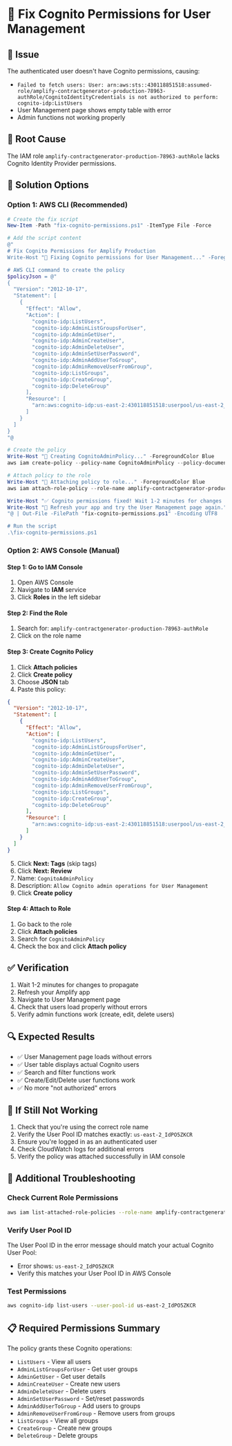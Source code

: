 # 🔧 Fix Cognito Permissions for User Management

## 🚨 **Issue**
The authenticated user doesn't have Cognito permissions, causing:
- `Failed to fetch users: User: arn:aws:sts::430118851518:assumed-role/amplify-contractgenerator-production-78963-authRole/CognitoIdentityCredentials is not authorized to perform: cognito-idp:ListUsers`
- User Management page shows empty table with error
- Admin functions not working properly

## 🎯 **Root Cause**
The IAM role `amplify-contractgenerator-production-78963-authRole` lacks Cognito Identity Provider permissions.

## 🔧 **Solution Options**

### **Option 1: AWS CLI (Recommended)**
```powershell
# Create the fix script
New-Item -Path "fix-cognito-permissions.ps1" -ItemType File -Force

# Add the script content
@"
# Fix Cognito Permissions for Amplify Production
Write-Host "🔧 Fixing Cognito permissions for User Management..." -ForegroundColor Yellow

# AWS CLI command to create the policy
$policyJson = @"
{
  "Version": "2012-10-17",
  "Statement": [
    {
      "Effect": "Allow",
      "Action": [
        "cognito-idp:ListUsers",
        "cognito-idp:AdminListGroupsForUser",
        "cognito-idp:AdminGetUser",
        "cognito-idp:AdminCreateUser",
        "cognito-idp:AdminDeleteUser",
        "cognito-idp:AdminSetUserPassword",
        "cognito-idp:AdminAddUserToGroup",
        "cognito-idp:AdminRemoveUserFromGroup",
        "cognito-idp:ListGroups",
        "cognito-idp:CreateGroup",
        "cognito-idp:DeleteGroup"
      ],
      "Resource": [
        "arn:aws:cognito-idp:us-east-2:430118851518:userpool/us-east-2_IdPO5ZKCR"
      ]
    }
  ]
}
"@

# Create the policy
Write-Host "📝 Creating CognitoAdminPolicy..." -ForegroundColor Blue
aws iam create-policy --policy-name CognitoAdminPolicy --policy-document "$policyJson" --description "Allow Cognito admin operations for User Management"

# Attach policy to the role
Write-Host "🔗 Attaching policy to role..." -ForegroundColor Blue
aws iam attach-role-policy --role-name amplify-contractgenerator-production-78963-authRole --policy-arn arn:aws:iam::430118851518:policy/CognitoAdminPolicy

Write-Host "✅ Cognito permissions fixed! Wait 1-2 minutes for changes to propagate." -ForegroundColor Green
Write-Host "🔄 Refresh your app and try the User Management page again." -ForegroundColor Cyan
"@ | Out-File -FilePath "fix-cognito-permissions.ps1" -Encoding UTF8

# Run the script
.\fix-cognito-permissions.ps1
```

### **Option 2: AWS Console (Manual)**

#### **Step 1: Go to IAM Console**
1. Open AWS Console
2. Navigate to **IAM** service
3. Click **Roles** in the left sidebar

#### **Step 2: Find the Role**
1. Search for: `amplify-contractgenerator-production-78963-authRole`
2. Click on the role name

#### **Step 3: Create Cognito Policy**
1. Click **Attach policies**
2. Click **Create policy**
3. Choose **JSON** tab
4. Paste this policy:

```json
{
  "Version": "2012-10-17",
  "Statement": [
    {
      "Effect": "Allow",
      "Action": [
        "cognito-idp:ListUsers",
        "cognito-idp:AdminListGroupsForUser",
        "cognito-idp:AdminGetUser",
        "cognito-idp:AdminCreateUser",
        "cognito-idp:AdminDeleteUser",
        "cognito-idp:AdminSetUserPassword",
        "cognito-idp:AdminAddUserToGroup",
        "cognito-idp:AdminRemoveUserFromGroup",
        "cognito-idp:ListGroups",
        "cognito-idp:CreateGroup",
        "cognito-idp:DeleteGroup"
      ],
      "Resource": [
        "arn:aws:cognito-idp:us-east-2:430118851518:userpool/us-east-2_IdPO5ZKCR"
      ]
    }
  ]
}
```

5. Click **Next: Tags** (skip tags)
6. Click **Next: Review**
7. Name: `CognitoAdminPolicy`
8. Description: `Allow Cognito admin operations for User Management`
9. Click **Create policy**

#### **Step 4: Attach to Role**
1. Go back to the role
2. Click **Attach policies**
3. Search for `CognitoAdminPolicy`
4. Check the box and click **Attach policy**

## ✅ **Verification**
1. Wait 1-2 minutes for changes to propagate
2. Refresh your Amplify app
3. Navigate to User Management page
4. Check that users load properly without errors
5. Verify admin functions work (create, edit, delete users)

## 🔍 **Expected Results**
- ✅ User Management page loads without errors
- ✅ User table displays actual Cognito users
- ✅ Search and filter functions work
- ✅ Create/Edit/Delete user functions work
- ✅ No more "not authorized" errors

## 🚨 **If Still Not Working**
1. Check that you're using the correct role name
2. Verify the User Pool ID matches exactly: `us-east-2_IdPO5ZKCR`
3. Ensure you're logged in as an authenticated user
4. Check CloudWatch logs for additional errors
5. Verify the policy was attached successfully in IAM console

## 🔧 **Additional Troubleshooting**

### **Check Current Role Permissions**
```bash
aws iam list-attached-role-policies --role-name amplify-contractgenerator-production-78963-authRole
```

### **Verify User Pool ID**
The User Pool ID in the error message should match your actual Cognito User Pool:
- Error shows: `us-east-2_IdPO5ZKCR`
- Verify this matches your User Pool ID in AWS Console

### **Test Permissions**
```bash
aws cognito-idp list-users --user-pool-id us-east-2_IdPO5ZKCR
```

## 📋 **Required Permissions Summary**
The policy grants these Cognito operations:
- `ListUsers` - View all users
- `AdminListGroupsForUser` - Get user groups
- `AdminGetUser` - Get user details
- `AdminCreateUser` - Create new users
- `AdminDeleteUser` - Delete users
- `AdminSetUserPassword` - Set/reset passwords
- `AdminAddUserToGroup` - Add users to groups
- `AdminRemoveUserFromGroup` - Remove users from groups
- `ListGroups` - View all groups
- `CreateGroup` - Create new groups
- `DeleteGroup` - Delete groups 